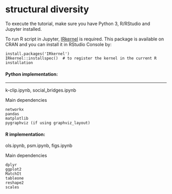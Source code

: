 # structural diversity

To execute the tutorial, make sure you have Python 3, R/RStudio and Jupyter installed.

To run R script in Jupyter, [IRkernel](https://github.com/IRkernel/IRkernel) is required. This package is available on CRAN and you can install it in RStudio Console by:
```
install.packages('IRkernel')
IRkernel::installspec()  # to register the kernel in the current R installation
```

#### Python implementation:
---
k-clip.ipynb,
social_bridges.ipynb

Main dependencies
```
networkx
pandas
matplotlib
pygraphviz (if using graphviz_layout)
```

#### R implementation:
ols.ipynb,
psm.ipynb,
figs.ipynb

Main dependencies
```
dplyr
ggplot2
MatchIt
tableone
reshape2
scales
```
